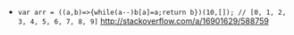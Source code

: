 - `var arr = ((a,b)=>{while(a--)b[a]=a;return b})(10,[]); // [0, 1, 2, 3, 4, 5, 6, 7, 8, 9]` http://stackoverflow.com/a/16901629/588759
